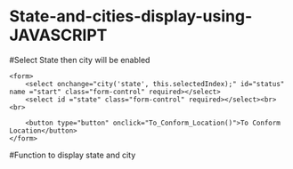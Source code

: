 # State-and-cities-display-using-JAVASCRIPT

#Select State then city will be enabled
<body>
    <p id="Country_State">
    <p id="Country_City">

    <form>
        <select onchange="city('state', this.selectedIndex);" id="status" name ="start" class="form-control" required></select>
        <select id ="state" class="form-control" required></select><br><br>

        <button type="button" onclick="To_Conform_Location()">To Conform Location</button>
    </form>

#Function to display state and city
    <script language="javascript">
        state("status");
        function To_Conform_Location()
        {
            var C_STATE = document.getElementById("status");
            var display_state = C_STATE.options[C_STATE.selectedIndex].text;
            document.getElementById("Country_State").innerHTML = "State : " + display_state;

            var C_STATE = document.getElementById("state");
            var display_city = C_STATE.options[C_STATE.selectedIndex].text;
            document.getElementById("Country_City").innerHTML = "City : " + display_city;
        }
    </script>
</body>






#Javascript code :
var state_array = new Array("Andaman & Nicobar", "Delhi");

var city_array = new Array();
city_array[0]="";
city_array[1]=" Andaman Island | Nicobar Island | North Brother Island | Passage Island | Spike Island";
city_array[2]=" Central Delhi | East Delhi | New Delhi | North Delhi | South Delhi | West Delhi ";

#Function for state :
function state(state_id)
{
	var get_state = document.getElementById(state_id);
	get_state.length=0;
	get_state.options[0] = new Option('Select State','');
	get_state.selectedIndex = 0;
	for (var i=0; i<state_array.length; i++)
	{
		get_state.options[get_state.length] = new Option(state_array[i]);
	}
}

#Function for city :
function city(city_id, city_index)
{
	var get_city = document.getElementById(city_id);
	get_city.length=0;
	get_city.options[0] = new Option('Select City','');
	get_city.selectedIndex = 0;
	var cities_array = city_array[city_index].split("|");
	for (var i=0; i<cities_array.length; i++)
	{
		get_city.options[get_city.length] = new Option(cities_array[i]);
	}
}
